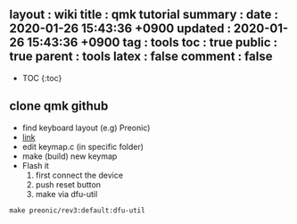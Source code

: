 layout  : wiki
title   : qmk tutorial
summary :
date    : 2020-01-26 15:43:36 +0900
updated : 2020-01-26 15:43:36 +0900
tag     : tools
toc     : true
public  : true
parent  : tools
latex   : false
comment : false
---
* TOC
{:toc}

## clone qmk github
- find keyboard layout (e.g) Preonic)
- [link](https://github.com/qmk/qmk_firmware/tree/master/keyboards/preonic)
- edit keymap.c (in specific folder)
- make (build) new keymap
- Flash it
    1. first connect the device
    2. push reset button
    3. make via dfu-util

```
make preonic/rev3:default:dfu-util
```
